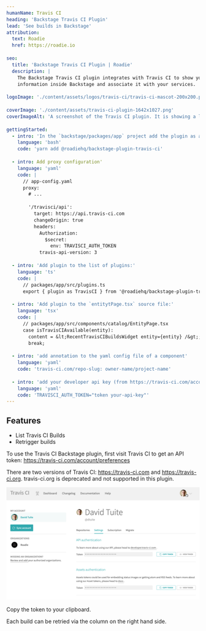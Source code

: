 ```yaml
---
humanName: Travis CI
heading: 'Backstage Travis CI Plugin'
lead: 'See builds in Backstage'
attribution:
  text: Roadie
  href: https://roadie.io

seo:
  title: 'Backstage Travis CI Plugin | Roadie'
  description: |
    The Backstage Travis CI plugin integrates with Travis CI to show your build
    information inside Backstage and associate it with your services.

logoImage: './content/assets/logos/travis-ci/travis-ci-mascot-200x200.png'

coverImage: './content/assets/travis-ci-plugin-1642x1027.png'
coverImageAlt: 'A screenshot of the Travis CI plugin. It is showing a list of builds for a sample service.'

gettingStarted:
  - intro: 'In the `backstage/packages/app` project add the plugin as a `package.json` dependency:'
    language: 'bash'
    code: 'yarn add @roadiehq/backstage-plugin-travis-ci'

  - intro: Add proxy configuration'
    language: 'yaml'
    code: |
      // app-config.yaml
      proxy:
        # ...

        '/travisci/api':
          target: https://api.travis-ci.com
          changeOrigin: true
          headers:
            Authorization:
              $secret:
                env: TRAVISCI_AUTH_TOKEN
            travis-api-version: 3

  - intro: 'Add plugin to the list of plugins:'
    language: 'ts'
    code: |
      // packages/app/src/plugins.ts
      export { plugin as TravisCI } from '@roadiehq/backstage-plugin-travis-ci';

  - intro: 'Add plugin to the `entitytPage.tsx` source file:'
    language: 'tsx'
    code: |
      // packages/app/src/components/catalog/EntityPage.tsx
      case isTravisCIAvailable(entity):
        content = &lt;RecentTravisCIBuildsWidget entity={entity} /&gt;;
        break;

  - intro: 'add annotation to the yaml config file of a component'
    language: 'yaml'
    code: 'travis-ci.com/repo-slug: owner-name/project-name'

  - intro: 'add your developer api key (from https://travis-ci.com/account/preferences) to the environmental variables for your backstage backend server'
    language: 'yaml'
    code: 'TRAVISCI_AUTH_TOKEN="token your-api-key"'
---
```


## Features

- List Travis CI Builds
- Retrigger builds

To use the Travis CI Backstage plugin, first visit Travis CI to get an API token: https://travis-ci.com/account/preferences

There are two versions of Travis CI: https://travis-ci.com and https://travis-ci.org. travis-ci.org is deprecated and not supported in this plugin.

![travis-ci-copy-auth-token-1036x603](./travis-ci-copy-auth-token-1036x603.png)

Copy the token to your clipboard.

Each build can be retried via the column on the right hand side.
